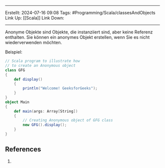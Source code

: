 
--- 
Erstellt: 2024-07-16    09:08 
Tags: #Programming/Scala/classesAndObjects 
Link Up: [[Scala]]
Link Down:

--- 
Anonyme Objekte sind Objekte, die instanziiert sind, aber keine Referenz enthalten. Sie können ein anonymes Objekt erstellen, wenn Sie es nicht wiederverwenden möchten.

Beispiel:
```Scala
// Scala program to illustrate how 
// to create an Anonymous object
class GFG
{
	def display()
	{
		println("Welcome! GeeksforGeeks");
	}
}
object Main 
{
	def main(args: Array[String]) 
	{
		// Creating Anonymous object of GFG class
		new GFG().display();
	}
}

```

## References
1. 
